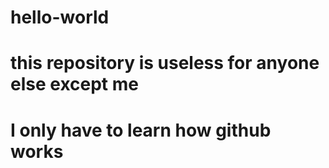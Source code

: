 # hello-world
# this repository is useless for anyone else except me
# I only have to learn how github works
